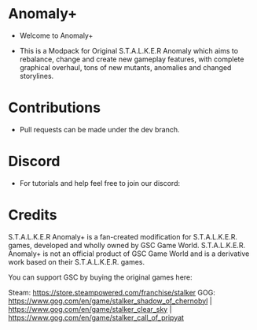 # Anomaly+

- Welcome to Anomaly+

- This is a Modpack for Original S.T.A.L.K.E.R Anomaly which aims to rebalance, change and create new gameplay features, with complete graphical overhaul, tons of new mutants, anomalies and changed storylines.

# Contributions

- Pull requests can be made under the dev branch.

# Discord

- For tutorials and help feel free to join our discord:

# Credits
S.T.A.L.K.E.R Anomaly+ is a fan-created modification for S.T.A.L.K.E.R. games, developed and wholly owned by GSC Game World. S.T.A.L.K.E.R. Anomaly+ is not an official product of GSC Game World and is a derivative work based on their S.T.A.L.K.E.R. games.

You can support GSC by buying the original games here:

Steam: https://store.steampowered.com/franchise/stalker GOG: https://www.gog.com/en/game/stalker_shadow_of_chernobyl | https://www.gog.com/en/game/stalker_clear_sky | https://www.gog.com/en/game/stalker_call_of_pripyat

